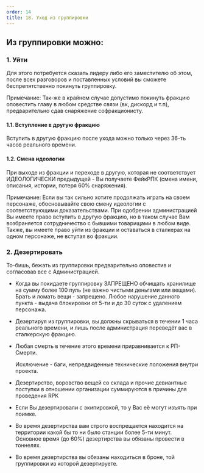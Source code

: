 ```yaml
---
order: 14
title: 18. Уход из группировки
---
```


## Из группировки можно:

### 1\. Уйти

Для этого потребуется сказать лидеру либо его заместителю об этом, после всех разговоров и поставленных условий вы сможете беспрепятственно покинуть группировку.

<note type="quote">

Примечание: Так-же в крайнем случае допустимо покинуть фракцию оповестить главу в любом средстве связи (вк, дискорд и т.п), предварительно сдав снаряжение софракционисту.

</note>

#### 1\.1. Вступление в другую фракцию

Вступить в другую фракцию после ухода можно только через 36-ть часов реального времени.

#### 1\.2. Смена идеологии

При выходе из фракции и переходе в другую, которая не соответствует ИДЕОЛОГИЧЕСКИ предыдущей - Вы получаете ФейкРПК (смена имени, описания, истории, потеря 60% снаряжения).

<note type="quote" title="Подробнее" collapsed="true">

Примечание: Если вы так сильно хотите продолжать играть на своем персонаже, обосновывайте свою смену идеологии с соответствующими доказательствами. При одобрении администрацией Вы имеете право вступить в другую фракцию, но в таком случае Вам возбраняется сотрудничество с бывшими товарищами в любом виде. Также, вы имеете право уйти из фракции и оставаться в сталкерах на одном персонаже, не вступая во фракции.

</note>

### 2\. Дезертировать

То-бишь, бежать из группировки предварительно оповестив и согласовав все с Администрацией.

-  Когда вы покидаете группировку ЗАПРЕЩЕНО обчищать хранилище на сумму более 100 пуль (не важно чистыми деньгами или вещами). Брать и ломать вещи - запрещено. Любое нарушение данного пункта - выдача блокировки от 5-ти и до 30 суток с удалением персонажа.

-  Дезертируя из группировки, вы должны скрываться в течении 1 часа реального времени, и лишь после администрация переведёт вас в сталкерскую фракцию.

-  Любая смерть в течение этого времени приравнивается к РП-Смерти.

   <note>

   Исключение - баги, непредвиденные технические положения внутри проекта.

   </note>

-  Дезертирство, воровство вещей со склада и прочие девиантные поступки в отношении организации суммируются в причины для проведения RPK

-  Если Вы дезертировали с экипировкой, то у Вас её могут изъять при поимке.

-  Во время дезертирства вам строго воспрещается находится на территории какой бы то ни было станции более 5-ти минут. Основное время (до 60%) дезертирства вы обязаны провести в тоннелях.

-  Во время дезертирства вы обязаны находиться в броне, той группировки из которой дезертируете.